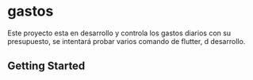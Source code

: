 # gastos

Este proyecto esta en desarrollo y controla los gastos diarios con su presupuesto, se intentará probar varios comando de flutter, d desarrollo.


## Getting Started

